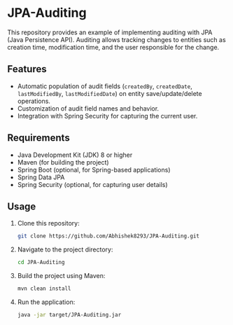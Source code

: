 # JPA-Auditing


This repository provides an example of implementing auditing with JPA (Java Persistence API). Auditing allows tracking changes to entities such as creation time, modification time, and the user responsible for the change.

## Features

- Automatic population of audit fields (`createdBy`, `createdDate`, `lastModifiedBy`, `lastModifiedDate`) on entity save/update/delete operations.
- Customization of audit field names and behavior.
- Integration with Spring Security for capturing the current user.

## Requirements

- Java Development Kit (JDK) 8 or higher
- Maven (for building the project)
- Spring Boot (optional, for Spring-based applications)
- Spring Data JPA
- Spring Security (optional, for capturing user details)

## Usage

1. Clone this repository:

    ```bash
    git clone https://github.com/Abhishek8293/JPA-Auditing.git
    ```

2. Navigate to the project directory:

    ```bash
    cd JPA-Auditing
    ```

3. Build the project using Maven:

    ```bash
    mvn clean install
    ```

4. Run the application:

    ```bash
    java -jar target/JPA-Auditing.jar
    ```
